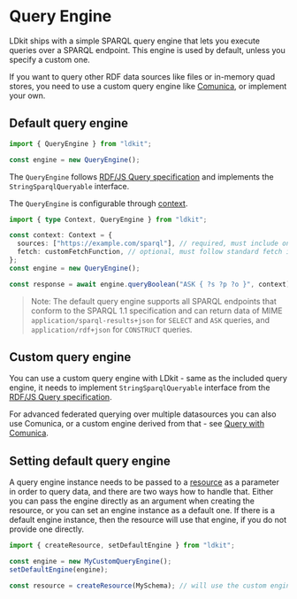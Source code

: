 # Query Engine

LDkit ships with a simple SPARQL query engine that lets you execute queries over
a SPARQL endpoint. This engine is used by default, unless you specify a custom
one.

If you want to query other RDF data sources like files or in-memory quad stores,
you need to use a custom query engine like [Comunica](https://comunica.dev), or
implement your own.

## Default query engine

```ts
import { QueryEngine } from "ldkit";

const engine = new QueryEngine();
```

The `QueryEngine` follows
[RDF/JS Query specification](https://rdf.js.org/query-spec/) and implements the
`StringSparqlQueryable` interface.

The `QueryEngine` is configurable through [context](./context).

```ts
import { type Context, QueryEngine } from "ldkit";

const context: Context = {
  sources: ["https://example.com/sparql"], // required, must include one SPARQL endpoint
  fetch: customFetchFunction, // optional, must follow standard fetch interface
};
const engine = new QueryEngine();

const response = await engine.queryBoolean("ASK { ?s ?p ?o }", context);
```

> Note: The default query engine supports all SPARQL endpoints that conform to
> the SPARQL 1.1 specification and can return data of MIME
> `application/sparql-results+json` for `SELECT` and `ASK` queries, and
> `application/rdf+json` for `CONSTRUCT` queries.

## Custom query engine

You can use a custom query engine with LDkit - same as the included query
engine, it needs to implement `StringSparqlQueryable` interface from the
[RDF/JS Query specification](https://rdf.js.org/query-spec/).

For advanced federated querying over multiple datasources you can also use
Comunica, or a custom engine derived from that - see
[Query with Comunica](../advanced/query-with-comunica).

## Setting default query engine

A query engine instance needs to be passed to a [resource](./resource) as a
parameter in order to query data, and there are two ways how to handle that.
Either you can pass the engine directly as an argument when creating the
resource, or you can set an engine instance as a default one. If there is a
default engine instance, then the resource will use that engine, if you do not
provide one directly.

```ts
import { createResource, setDefaultEngine } from "ldkit";

const engine = new MyCustomQueryEngine();
setDefaultEngine(engine);

const resource = createResource(MySchema); // will use the custom engine, which is now default
```
